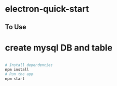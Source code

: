 # electron-quick-start

 
## To Use

# create mysql DB and table

 
```bash
 
# Install dependencies
npm install
# Run the app
npm start
```
 